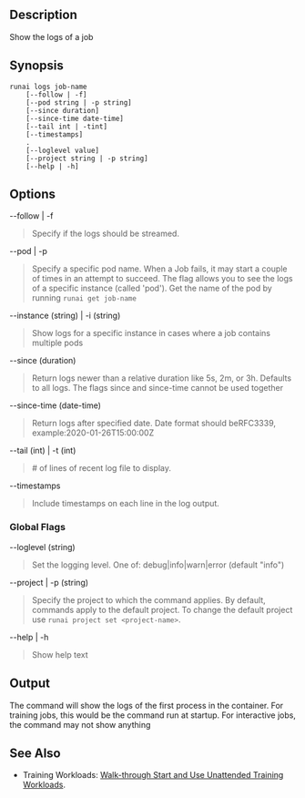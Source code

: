 ## Description

Show the logs of a job

## Synopsis

    runai logs job-name 
        [--follow | -f] 
        [--pod string | -p string] 
        [--since duration] 
        [--since-time date-time] 
        [--tail int | -tint] 
        [--timestamps]  
        .
        [--loglevel value] 
        [--project string | -p string] 
        [--help | -h]

## Options

--follow | -f

>  Specify if the logs should be streamed.

--pod | -p

>  Specify a specific pod name. When a Job fails, it may start a couple of times in an attempt to succeed. The flag allows you to see the logs of a specific instance (called 'pod'). Get the name of the pod by running ``runai get job-name``

--instance (string) | -i (string)

>  Show logs for a specific instance in cases where a job contains multiple pods

--since (duration)

>  Return logs newer than a relative duration like 5s, 2m, or 3h. Defaults to all logs. The flags since and since-time cannot be used together

--since-time (date-time)

>  Return logs after specified date. Date format should beRFC3339, example:2020-01-26T15:00:00Z

--tail (int) | -t (int)

>  \# of lines of recent log file to display.

--timestamps

>  Include timestamps on each line in the log output.

### Global Flags

--loglevel (string)

>  Set the logging level. One of: debug|info|warn|error (default "info")

--project | -p (string)

>  Specify the project to which the command applies. By default, commands apply to the default project. To change the default project use ``runai project set <project-name>``.

--help | -h

>  Show help text

## Output

The command will show the logs of the first process in the container. For training jobs, this would be the command run at startup. For interactive jobs, the command may not show anything

## See Also

*   Training Workloads: [Walk-through Start and Use Unattended Training Workloads](../Walkthroughs/Walkthrough-Launch-Unattended-Training-Workloads-.md).

